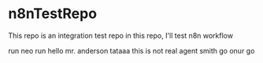 # n8nTestRepo
This repo is an integration test repo
in this repo, I'll test n8n workflow

run neo run
hello mr. anderson
tataaa
this is not real
agent smith
go onur go
